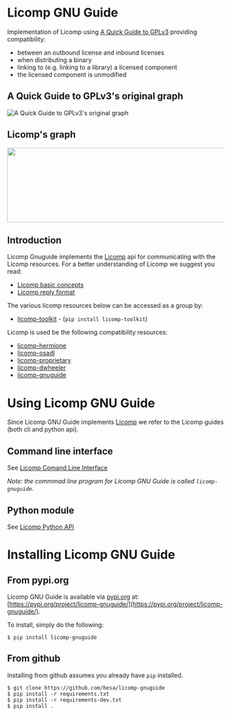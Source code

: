 # Licomp GNU Guide

Implementation of Licomp using [A Quick Guide to GPLv3](https://www.gnu.org/licenses/quick-guide-gplv3.html) providing compatibility:

* between an outbound license and inbound licenses
* when distributing a binary
* linking to (e.g. linking to a library) a licensed component
* the licensed component is unmodified

## A Quick Guide to GPLv3's original graph
![A Quick Guide to GPLv3's original graph](https://www.gnu.org/licenses/quick-guide-gplv3-compatibility.png)

## Licomp's graph
<img src="licomp-gnuguide.png" width="541" height="173">

## Introduction 

Licomp Gnuguide implements the [Licomp](https://github.com/hesa/licomp) api for communicating with the Licomp resources. For a better understanding of Licomp we suggest you read:

* [Licomp basic concepts](https://github.com/hesa/licomp/#licomp-concepts)
* [Licomp reply format](https://github.com/hesa/licomp/blob/main/docs/reply-format.md)

The various licomp resources below can be accessed as a group by:
* [licomp-toolkit](https://github.com/hesa/licomp-toolkit) - (`pip install licomp-toolkit`)

Licomp is used be the following compatibility resources:
* [licomp-hermione](https://github.com/hesa/licomp-hermione)
* [licomp-osadl](https://github.com/hesa/licomp-osadl)
* [licomp-proprietary](https://github.com/hesa/licomp-proprietary)
* [licomp-dwheeler](https://github.com/hesa/licomp-dwheeler)
* [licomp-gnuguide](https://github.com/hesa/licomp-gnuguide)

# Using Licomp GNU Guide

Since Licomp GNU Guide implements [Licomp](https://github.com/hesa/licomp) we refer to the Licomp guides (both cli and python api).

## Command line interface

See [Licomp Comand Line Interface](https://github.com/hesa/licomp/blob/main/docs/cli-guide.md)

_Note: the commmad line program for Licomp GNU Guide is called `licomp-gnuguide`._

## Python module

See [Licomp Python API](https://github.com/hesa/licomp/blob/main/docs/python-api.md)

# Installing Licomp GNU Guide

## From pypi.org

Licomp GNU Guide is available via [pypi.org](https://pypi.org/) at: [https://pypi.org/project/licomp-gnuguide/](https://pypi.org/project/licomp-gnuguide/).

To install, simply do the following:

```
$ pip install licomp-gnuguide
```

## From github

Installing from github assumes you already have `pip` installed.

```
$ git clone https://github.com/hesa/licomp-gnuguide
$ pip install -r requirements.txt
$ pip install -r requirements-dev.txt
$ pip install .
```
